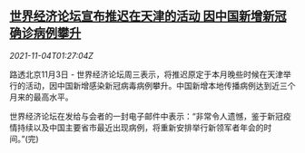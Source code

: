<!--1635989462000-->
[世界经济论坛宣布推迟在天津的活动 因中国新增新冠确诊病例攀升](https://cn.reuters.com/article/wef-postponing-tianjin-events-1103-wedn-idCNKBS2HP035)
------

<div><i>2021-11-04T01:27:04Z</i></div><p>路透北京11月3日 - 世界经济论坛周三表示，将推迟原定于本月晚些时候在天津举行的活动，因中国新增感染新冠病毒病例攀升。中国新增本地传播病例达到近三个月来的最高水平。</p><p>世界经济论坛在发给与会者的一封电子邮件中表示：“非常令人遗憾，鉴于新冠疫情持续以及中国主要省市最近出现病例，将重新安排举行新领军者年会的时间。”(完)</p>
